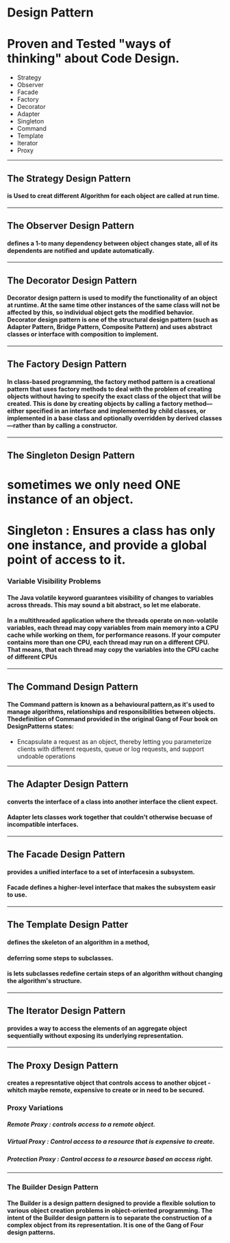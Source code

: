 # Design Pattern

# Proven and Tested "ways of thinking" about Code Design.

* Strategy
* Observer
* Facade
* Factory
* Decorator
* Adapter
* Singleton
* Command 
* Template 
* Iterator 
* Proxy 
---
## The Strategy Design Pattern
#### is Used to creat different Algorithm for each object are called at run time.
---
## The Observer Design Pattern
#### defines a 1-to many dependency between object changes state, all of its dependents are notified and update automatically.
---
## The Decorator Design Pattern
#### Decorator design pattern is used to modify the functionality of an object at runtime. At the same time other instances of the same class will not be affected by this, so individual object gets the modified behavior. Decorator design pattern is one of the structural design pattern (such as Adapter Pattern, Bridge Pattern, Composite Pattern) and uses abstract classes or interface with composition to implement.
---
## The Factory Design Pattern
#### In class-based programming, the factory method pattern is a creational pattern that uses factory methods to deal with the problem of creating objects without having to specify the exact class of the object that will be created. This is done by creating objects by calling a factory method—either specified in an interface and implemented by child classes, or implemented in a base class and optionally overridden by derived classes—rather than by calling a constructor.
---
## The Singleton Design Pattern
# sometimes we only need ONE instance of an object. 
# Singleton : Ensures a class  has only one instance, and provide a global point of access to it.

### Variable Visibility Problems
#### The Java volatile keyword guarantees visibility of changes to variables across threads. This may sound a bit abstract, so let me elaborate.

#### In a multithreaded application where the threads operate on non-volatile variables, each thread may copy variables from main memory into a CPU cache while working on them, for performance reasons. If your computer contains more than one CPU, each thread may run on a different CPU. That means, that each thread may copy the variables into the CPU cache of different CPUs 
---
## The Command Design Pattern
#### The Command pattern is known as a behavioural pattern,as it's used to manage algorithms, relationships and responsibilities between objects. Thedefinition of Command provided in the original Gang of Four book on DesignPatterns states: 
* Encapsulate a request as an object, thereby letting you parameterize clients with different requests, queue or log requests, and support undoable operations
---
## The Adapter Design Pattern
#### converts the interface of a class into another interface the client expect.
#### Adapter lets classes work together that couldn't otherwise becuase of incompatible interfaces. 
---
## The Facade Design Pattern 
#### provides a unified interface to a set of interfacesin a subsystem.
#### Facade defines a higher-level interface that makes the subsystem easir to use. 
---
## The Template Design Patter
#### defines the skeleton of an algorithm in a method,
#### deferring some steps to subclasses.
#### is lets subclasses redefine certain steps of an algorithm without changing the algorithm's structure.
---
## The Iterator Design Pattern
#### provides a way to access the elements of an aggregate object sequentially without exposing its underlying representation.
---
## The Proxy Design Pattern
#### creates a represntative object that controls access to another objcet - whitch maybe remote, expensive to create or in need to be secured.
### Proxy Variations
##### Remote Proxy : controls access to a remote object.
##### Virtual Proxy : Control access to a resource that is expensive to create.
##### Protection Proxy : Control access to a resource based on access right.
---
### The Builder Design Pattern
#### The Builder is a design pattern designed to provide a flexible solution to various object creation problems in object-oriented programming. The intent of the Builder design pattern is to separate the construction of a complex object from its representation. It is one of the Gang of Four design patterns.
